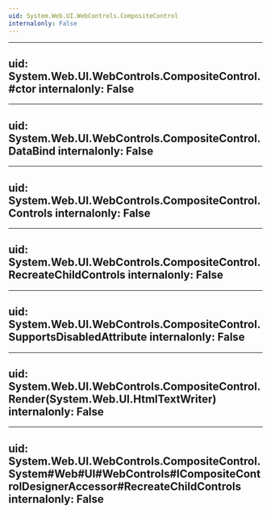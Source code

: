 ```yaml
---
uid: System.Web.UI.WebControls.CompositeControl
internalonly: False
---
```


---
uid: System.Web.UI.WebControls.CompositeControl.#ctor
internalonly: False
---

---
uid: System.Web.UI.WebControls.CompositeControl.DataBind
internalonly: False
---

---
uid: System.Web.UI.WebControls.CompositeControl.Controls
internalonly: False
---

---
uid: System.Web.UI.WebControls.CompositeControl.RecreateChildControls
internalonly: False
---

---
uid: System.Web.UI.WebControls.CompositeControl.SupportsDisabledAttribute
internalonly: False
---

---
uid: System.Web.UI.WebControls.CompositeControl.Render(System.Web.UI.HtmlTextWriter)
internalonly: False
---

---
uid: System.Web.UI.WebControls.CompositeControl.System#Web#UI#WebControls#ICompositeControlDesignerAccessor#RecreateChildControls
internalonly: False
---
